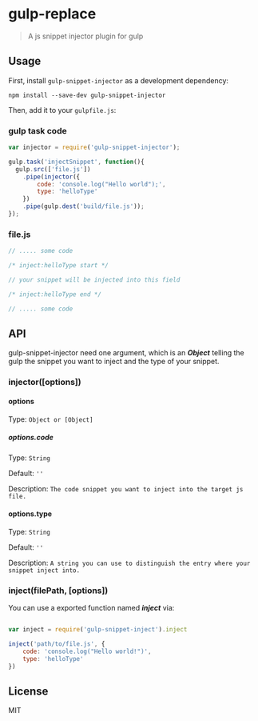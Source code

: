 # gulp-replace

> A js snippet injector plugin for gulp

## Usage

First, install `gulp-snippet-injector` as a development dependency:

```shell
npm install --save-dev gulp-snippet-injector
```

Then, add it to your `gulpfile.js`:

### gulp task code
```javascript
var injector = require('gulp-snippet-injector');

gulp.task('injectSnippet', function(){
  gulp.src(['file.js'])
    .pipe(injector({
        code: 'console.log("Hello world");',
        type: 'helloType'
    })
    .pipe(gulp.dest('build/file.js'));
});
```
### file.js
```javascript
// ..... some code

/* inject:helloType start */

// your snippet will be injected into this field 

/* inject:helloType end */

// ..... some code
```


## API

gulp-snippet-injector need one argument, which is an ***Object*** telling the gulp the snippet you want to inject and the type of your snippet.

### injector([options])

#### options
Type: `Object or [Object]`

##### options.code

Type: `String`  

Default: `''`

Description: `The code snippet you want to inject into the target js file.`

#### options.type

Type: `String`

Default: `''`

Description: `A string you can use to distinguish the entry where your snippet inject into. `


### inject(filePath, [options])

You can use a exported function named ***inject*** via:

```javascript

var inject = require('gulp-snippet-inject').inject

inject('path/to/file.js', {
    code: 'console.log("Hello world!")',
    type: 'helloType'
})

```

## License

MIT